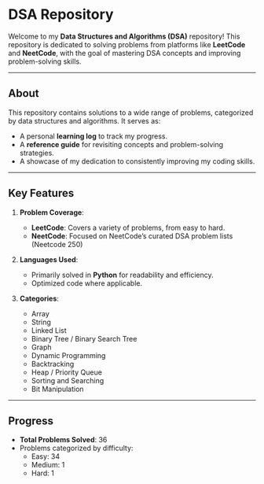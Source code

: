 # **DSA Repository**

Welcome to my **Data Structures and Algorithms (DSA)** repository! This repository is dedicated to solving problems from platforms like **LeetCode** and **NeetCode**, with the goal of mastering DSA concepts and improving problem-solving skills.

---

## **About**
This repository contains solutions to a wide range of problems, categorized by data structures and algorithms. It serves as:
- A personal **learning log** to track my progress.
- A **reference guide** for revisiting concepts and problem-solving strategies.
- A showcase of my dedication to consistently improving my coding skills.

---

## **Key Features**
1. **Problem Coverage**:
   - **LeetCode**: Covers a variety of problems, from easy to hard.
   - **NeetCode**: Focused on NeetCode’s curated DSA problem lists (Neetcode 250)

2. **Languages Used**:
   - Primarily solved in **Python** for readability and efficiency.
   - Optimized code where applicable.

3. **Categories**:
   - Array
   - String
   - Linked List
   - Binary Tree / Binary Search Tree
   - Graph
   - Dynamic Programming
   - Backtracking
   - Heap / Priority Queue
   - Sorting and Searching
   - Bit Manipulation

---

## **Progress**
- **Total Problems Solved**: 36
- Problems categorized by difficulty:
  - Easy: 34
  - Medium: 1
  - Hard: 1

